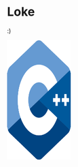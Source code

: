 # Loke
:)

<img src="https://github.com/StudyRealm/Loke/blob/main/.graphics/c-plus-plus-wallpapers.png"  width="150" height="280">
